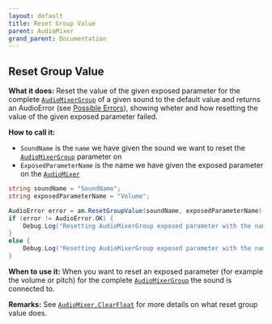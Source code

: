 ```yaml
---
layout: default
title: Reset Group Value
parent: AudioMixer
grand_parent: Documentation
---
```


## Reset Group Value
**What it does:**
Reset the value of the given exposed parameter for the complete [```AudioMixerGroup```](https://docs.unity3d.com/ScriptReference/Audio.AudioMixerGroup.html) of a given sound to the default value and returns an AudioError (see [Possible Errors](https://mathewhdyt.github.io/Unity-Audio-Manager/docs/documentation/index/#possible-errors)), showing wheter and how resetting the value of the given exposed parameter failed.

**How to call it:**
- ```SoundName``` is the ```name``` we have given the sound we want to reset the [```AudioMixerGroup```](https://docs.unity3d.com/ScriptReference/Audio.AudioMixerGroup.html) parameter on
- ```ExposedParameterName``` is the name we have given the exposed parameter on the [```AudioMixer```](https://docs.unity3d.com/ScriptReference/Audio.AudioMixer.html)

```csharp
string soundName = "SoundName";
string exposedParameterName = "Volume";

AudioError error = am.ResetGroupValue(soundName, exposedParameterName);
if (error != AudioError.OK) {
    Debug.Log("Resetting AudioMixerGroup exposed parameter with the name " + exposedParameterName + " on the sound called: " + soundName + " failed with error id: " + err);
}
else {
    Debug.Log("Resetting AudioMixerGroup exposed parameter with the name " + exposedParameterName + " on the sound called: " + soundName + " succesfull");
}
```

**When to use it:**
When you want to reset an exposed parameter (for example the volume or pitch) for the complete [```AudioMixerGroup```](https://docs.unity3d.com/ScriptReference/Audio.AudioMixerGroup.html) the sound is connected to.

**Remarks:**
See [```AudioMixer.ClearFloat```](https://docs.unity3d.com/ScriptReference/Audio.AudioMixer.ClearFloat.html) for more details on what reset group value does.
